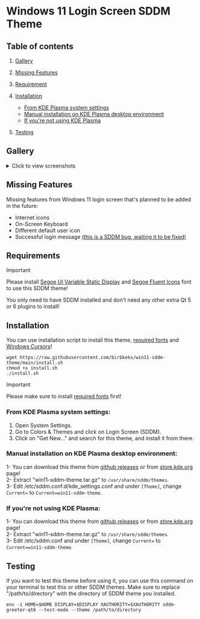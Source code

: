 # Windows 11 Login Screen SDDM Theme

## Table of contents

1. [Gallery](#gallery)
2. [Missing Features](#missing-features)
3. [Requirement](#requirements)
4. [Installation](#installation)
   - [From KDE Plasma system settings](#from-kde-plasma-system-settings)
   - [Manual installation on KDE Plasma desktop environment](#manual-installation-on-kde-plasma-desktop-environment)
   - [If you're not using KDE Plasma](#if-youre-not-using-kde-plasma)

5. [Testing](#testing)

## Gallery

<details>
  <summary>Click to view screenshots</summary>
   
![win11-gallery1](https://github.com/birbkeks/win11-sddm-theme/assets/67545942/0bc55a63-8720-42b8-b024-0376d84d1588)
   
![win11-gallery2](https://github.com/birbkeks/win11-sddm-theme/assets/67545942/dd7c8ea3-f866-447e-ab29-72dbc18d8c1e)

![win11-gallery3](https://github.com/birbkeks/win11-sddm-theme/assets/67545942/de64f895-ab51-4769-82fe-623dff9a528f)

![win11-gallery4](https://github.com/birbkeks/win11-sddm-theme/assets/67545942/4c943e42-46d5-4283-b360-4eb21c4b91dd)


</details>

## Missing Features
Missing features from Windows 11 login screen that's planned to be added in the future:

- Internet icons
- On-Screen Keyboard
- Different default user icon
- Successful login message [(this is a SDDM bug, waiting it to be fixed)](https://github.com/sddm/sddm/issues/1960)

## Requirements

>[!IMPORTANT]
>Please install [Segoe UI Variable Static Display](https://aka.ms/SegoeUIVariable) and
    [Segoe Fluent Icons](https://aka.ms/SegoeFluentIcons)
      font to use this SDDM theme!

You only need to have SDDM installed and don't need any other extra Qt 5 or 6 plugins to install!

## Installation

You can use installation script to install this theme, [required fonts](#requirements) and [Windows Cursors](https://github.com/birbkeks/windows-cursors)! 

```
wget https://raw.githubusercontent.com/birbkeks/win11-sddm-theme/main/install.sh
chmod +x install.sh
./install.sh
```

>[!IMPORTANT]
>Please make sure to install [required fonts](#requirements) first!

### From KDE Plasma system settings:
1. Open System Settings.
2. Go to Colors & Themes and click on Login Screen (SDDM).
3. Click on "Get New..." and search for this theme, and install it from there.

### Manual installation on KDE Plasma desktop environment:
1- You can download this theme from [github releases](https://github.com/birbkeks/win11-sddm-theme/releases) or from [store.kde.org](https://store.kde.org/p/2173243) page! <br>
2- Extract "win11-sddm-theme.tar.gz" to `/usr/share/sddm/themes`. <br>
3- Edit /etc/sddm.conf.d/kde_settings.conf  and under `[Theme]`, change `Current=` to `Current=win11-sddm-theme`.

### If you're not using KDE Plasma:
1- You can download this theme from [github releases](https://github.com/birbkeks/win11-sddm-theme/releases) or from [store.kde.org](https://store.kde.org/p/2173243) page! <br>
2- Extract "win11-sddm-theme.tar.gz" to `/usr/share/sddm/themes`. <br>
3- Edit /etc/sddm.conf  and under `[Theme]`, change `Current=` to `Current=win11-sddm-theme`.

## Testing

If you want to test this theme before using it, you can use this command on your terminal to test this or other SDDM themes. Make sure to replace "/path/to/directory" with the directory of SDDM theme you installed.

```
env -i HOME=$HOME DISPLAY=$DISPLAY XAUTHORITY=$XAUTHORITY sddm-greeter-qt6 --test-mode --theme /path/to/directory
```
